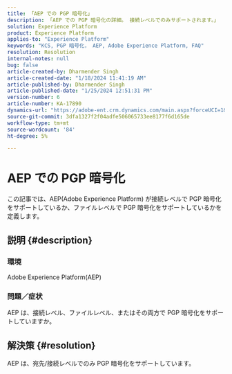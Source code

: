 ```yaml
---
title: 「AEP での PGP 暗号化」
description: 「AEP での PGP 暗号化の詳細。 接続レベルでのみサポートされます。」
solution: Experience Platform
product: Experience Platform
applies-to: "Experience Platform"
keywords: "KCS, PGP 暗号化， AEP, Adobe Experience Platform, FAQ"
resolution: Resolution
internal-notes: null
bug: false
article-created-by: Dharmender Singh
article-created-date: "1/18/2024 11:41:19 AM"
article-published-by: Dharmender Singh
article-published-date: "1/25/2024 12:51:31 PM"
version-number: 6
article-number: KA-17890
dynamics-url: "https://adobe-ent.crm.dynamics.com/main.aspx?forceUCI=1&pagetype=entityrecord&etn=knowledgearticle&id=6e4a767d-f6b5-ee11-a569-6045bd0065b6"
source-git-commit: 3dfa1327f2f04adfe506065733ee8177f6d165de
workflow-type: tm+mt
source-wordcount: '84'
ht-degree: 5%

---
```


# AEP での PGP 暗号化


この記事では、AEP(Adobe Experience Platform) が接続レベルで PGP 暗号化をサポートしているか、ファイルレベルで PGP 暗号化をサポートしているかを定義します。

## 説明 {#description}


### <b>環境</b>

Adobe Experience Platform(AEP)

### <b>問題／症状</b>

AEP は、接続レベル、ファイルレベル、またはその両方で PGP 暗号化をサポートしていますか。


## 解決策 {#resolution}


AEP は、宛先/接続レベルでのみ PGP 暗号化をサポートしています。
